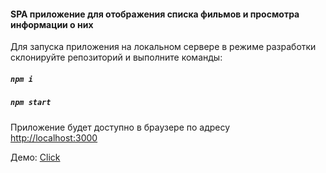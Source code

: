 #### SPA приложение для отображения списка фильмов и просмотра информации о них

Для запуска приложения на локальном сервере в режиме разработки  
склонируйте репозиторий  и выполните команды:  
##### `npm i`  
##### `npm start`  

Приложение будет доступно в браузере по адресу  
 [http://localhost:3000](http://localhost:3000)  

 Демо: [Click](https://srgmkv.github.io/movies-to-display)